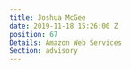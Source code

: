 ```yaml
---
title: Joshua McGee
date: 2019-11-18 15:26:00 Z
position: 67
Details: Amazon Web Services
Section: advisory
---
```


